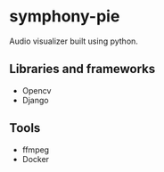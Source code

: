 # symphony-pie
Audio visualizer built using python.

## Libraries and frameworks
 - Opencv
 - Django
## Tools
- ffmpeg
- Docker
